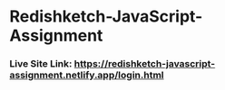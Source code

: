 # Redishketch-JavaScript-Assignment
### Live Site Link: https://redishketch-javascript-assignment.netlify.app/login.html
